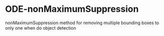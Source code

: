 # ODE-nonMaximumSuppression
nonMaximumSuppression method for removing multiple bounding boxes to only one when do object detection

